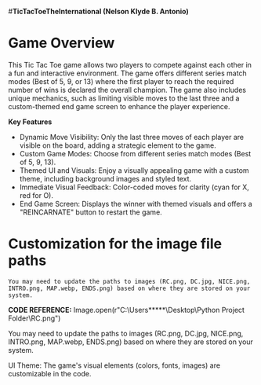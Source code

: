#**TicTacToeTheInternational (Nelson Klyde B. Antonio)**

# Game Overview

This Tic Tac Toe game allows two players to compete against each other in a fun and interactive environment. The game offers different series match modes (Best of 5, 9, or 13) where the first player to reach the required number of wins is declared the overall champion. The game also includes unique mechanics, such as limiting visible moves to the last three and a custom-themed end game screen to enhance the player experience.

**Key Features**

- Dynamic Move Visibility: Only the last three moves of each player are visible on the board, adding a strategic element to the game.
- Custom Game Modes: Choose from different series match modes (Best of 5, 9, 13).
- Themed UI and Visuals: Enjoy a visually appealing game with a custom theme, including background images and styled text.
- Immediate Visual Feedback: Color-coded moves for clarity (cyan for X, red for O).
- End Game Screen: Displays the winner with themed visuals and offers a "REINCARNATE" button to restart the game.
# Customization for the image file paths
	You may need to update the paths to images (RC.png, DC.jpg, NICE.png, INTRO.png, MAP.webp, ENDS.png) based on where they are stored on your system.
 
****CODE REFERENCE:**** Image.open(r"C:\Users\*****\Desktop\Python Project Folder\RC.png")

You may need to update the paths to images (RC.png, DC.jpg, NICE.png, INTRO.png, MAP.webp, ENDS.png) based on where they are stored on your system.

UI Theme: The game's visual elements (colors, fonts, images) are customizable in the code.
